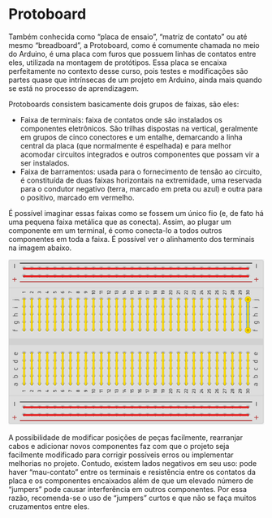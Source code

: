 # Protoboard

[//]: # (Talvez não seja o melhor lugar para se colocar essa sessão e esse conteúdo, vamos ver ao decorrer do curso se há a necessidade de uma página separada para isso ou se é melhor mesclar o conteúdo daqui com outras páginas  -    falar de componentes como led, resistor)

Também conhecida como “placa de ensaio”, “matriz de contato” ou até mesmo “breadboard”, a Protoboard,  como é comumente chamada no meio do Arduino, é uma placa com furos que possuem linhas de contatos entre eles, utilizada na montagem de protótipos. Essa placa se encaixa perfeitamente no contexto desse curso, pois testes e modificações são partes quase que intrínsecas de um projeto em Arduino, ainda mais quando se está no processo de aprendizagem. 

Protoboards consistem basicamente dois grupos de faixas, são eles:

+ Faixa de terminais: faixa de contatos onde são instalados os componentes eletrônicos. São trilhas dispostas na vertical, geralmente em grupos de cinco conectores e um entalhe, demarcando a linha central da placa (que normalmente é espelhada) e para melhor acomodar circuitos integrados e outros componentes que possam vir a ser instalados.
+ Faixa de barramentos: usada para o fornecimento de tensão ao circuito, é constituída de duas faixas horizontais na extremidade, uma reservada para o condutor negativo (terra, marcado em preta ou azul) e outra para o positivo, marcado em vermelho. 

É possível imaginar essas faixas como se fossem um único fio (e, de fato há uma pequena faixa metálica que as conecta). Assim, ao plugar um componente em um terminal, é como conecta-lo a todos outros componentes em toda a faixa. É possível ver o alinhamento dos terminais na imagem abaixo.

 ![Protoboard](./images/protoboard-1.png)

A possibilidade de modificar posições de peças facilmente, rearranjar cabos e adicionar novos componentes faz com que o projeto seja facilmente modificado para corrigir possíveis erros ou implementar melhorias no projeto. Contudo, existem lados negativos em seu uso: pode haver “mau-contato” entre os terminais e resistência entre os contatos da placa e os componentes encaixados além de que um elevado número de “jumpers” pode causar interferência em outros componentes. Por essa razão, recomenda-se o uso de “jumpers” curtos e que não se faça muitos cruzamentos entre eles.
